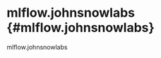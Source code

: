 # mlflow.johnsnowlabs {#mlflow.johnsnowlabs}

<div class="automodule" markdown="1" members="" undoc-members=""
show-inheritance="">

mlflow.johnsnowlabs

</div>
